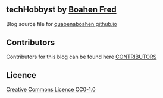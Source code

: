 ## techHobbyst by [Boahen Fred](https://boaheninc.com)

Blog source file for [quabenaboahen.github.io](htpps://quabenaboahen.github.io)

## Contributors

Contributors for this blog can be found here [CONTRIBUTORS](https://github.com/QuabenaBoahen/quabenaboahen.github.io/blob/master/CONTRIBUTORS.txt)

## Licence 

[Creative Commons Licence CC0-1.0](https://github.com/QuabenaBoahen/quabenaboahen.github.io/blob/master/LICENSE)



